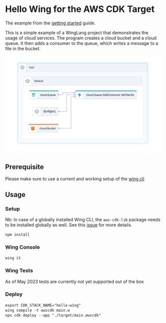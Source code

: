 # Hello Wing for the AWS CDK Target

The example from the [getting started](https://docs.winglang.io/getting-started/hello) guide.

This is a simple example of a WingLang project that demonstrates the usage of cloud services. The program creates a cloud bucket and a cloud queue. It then adds a consumer to the queue, which writes a message to a file in the bucket.

![diagram](./diagram.png)

## Prerequisite

Please make sure to use a current and working setup of the [wing cli](https://docs.winglang.io/getting-started/installation)

## Usage

### Setup

Nb: In case of a globally installed Wing CLI, the `aws-cdk-lib` package needs to be installed globally as well. See this [issue](https://github.com/winglang/wing/issues/2478) for more details.

```
npm install
```

### Wing Console

```
wing it
```

### Wing Tests

As of May 2023 tests are currently not yet supported out of the box

### Deploy

```
export CDK_STACK_NAME="hello-wing"
wing compile -t awscdk main.w
npx cdk deploy --app "./target/main.awscdk"
```